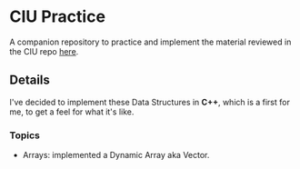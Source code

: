 # CIU Practice
A companion repository to practice and implement the material reviewed in the CIU repo [here](https://github.com/jwasham/coding-interview-university).
## Details
I've decided to implement these Data Structures in **C++**, which is a first for me, to get a feel for what it's like.

### Topics
- Arrays: implemented a Dynamic Array aka Vector.